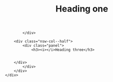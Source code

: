 <div class="case">
	<header>
		<h1>Heading one</h1>
	</header>
	<div class="nsw-grid">
		<div class="nsw-col--half">
			
			</div>
						
		<div class="nsw-col--half">
			<div class="panel">
				<h3><i></i>Heading three</h3>
       
  				
        </div>
			</div>
		</div>
	</div>


